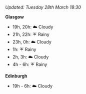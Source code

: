 *Updated: Tuesday 28th March 18:30*

**Glasgow**

* 19h, 20h: :cloud: Cloudy
* 21h, 22h: :umbrella: Rainy
* 23h, 0h: :cloud: Cloudy
* 1h: :umbrella: Rainy
* 2h, 3h: :cloud: Cloudy
* 4h - 6h: :umbrella: Rainy

**Edinburgh**

* 19h - 6h: :cloud: Cloudy
